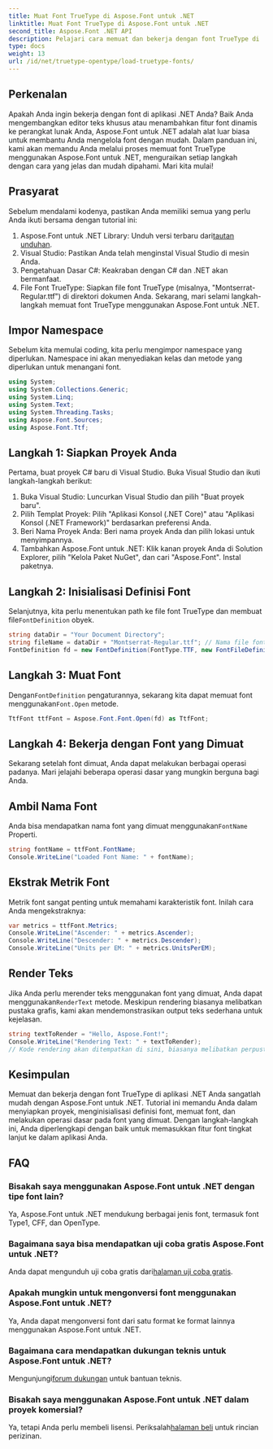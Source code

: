 ```yaml
---
title: Muat Font TrueType di Aspose.Font untuk .NET
linktitle: Muat Font TrueType di Aspose.Font untuk .NET
second_title: Aspose.Font .NET API
description: Pelajari cara memuat dan bekerja dengan font TrueType di .NET menggunakan Aspose.Font. Panduan langkah demi langkah disertakan. Sempurna untuk pengembang yang ingin menyempurnakan aplikasi mereka.
type: docs
weight: 13
url: /id/net/truetype-opentype/load-truetype-fonts/
---
```

## Perkenalan
Apakah Anda ingin bekerja dengan font di aplikasi .NET Anda? Baik Anda mengembangkan editor teks khusus atau menambahkan fitur font dinamis ke perangkat lunak Anda, Aspose.Font untuk .NET adalah alat luar biasa untuk membantu Anda mengelola font dengan mudah. Dalam panduan ini, kami akan memandu Anda melalui proses memuat font TrueType menggunakan Aspose.Font untuk .NET, menguraikan setiap langkah dengan cara yang jelas dan mudah dipahami. Mari kita mulai!
## Prasyarat
Sebelum mendalami kodenya, pastikan Anda memiliki semua yang perlu Anda ikuti bersama dengan tutorial ini:
1.  Aspose.Font untuk .NET Library: Unduh versi terbaru dari[tautan unduhan](https://releases.aspose.com/font/net/).
2. Visual Studio: Pastikan Anda telah menginstal Visual Studio di mesin Anda.
3. Pengetahuan Dasar C#: Keakraban dengan C# dan .NET akan bermanfaat.
4. File Font TrueType: Siapkan file font TrueType (misalnya, "Montserrat-Regular.ttf") di direktori dokumen Anda.
Sekarang, mari selami langkah-langkah memuat font TrueType menggunakan Aspose.Font untuk .NET.
## Impor Namespace
Sebelum kita memulai coding, kita perlu mengimpor namespace yang diperlukan. Namespace ini akan menyediakan kelas dan metode yang diperlukan untuk menangani font.
```csharp
using System;
using System.Collections.Generic;
using System.Linq;
using System.Text;
using System.Threading.Tasks;
using Aspose.Font.Sources;
using Aspose.Font.Ttf;
```
## Langkah 1: Siapkan Proyek Anda
Pertama, buat proyek C# baru di Visual Studio. Buka Visual Studio dan ikuti langkah-langkah berikut:
1. Buka Visual Studio: Luncurkan Visual Studio dan pilih "Buat proyek baru".
2. Pilih Templat Proyek: Pilih "Aplikasi Konsol (.NET Core)" atau "Aplikasi Konsol (.NET Framework)" berdasarkan preferensi Anda.
3. Beri Nama Proyek Anda: Beri nama proyek Anda dan pilih lokasi untuk menyimpannya.
4. Tambahkan Aspose.Font untuk .NET: Klik kanan proyek Anda di Solution Explorer, pilih "Kelola Paket NuGet", dan cari "Aspose.Font". Instal paketnya.
## Langkah 2: Inisialisasi Definisi Font
 Selanjutnya, kita perlu menentukan path ke file font TrueType dan membuat file`FontDefinition` obyek.
```csharp
string dataDir = "Your Document Directory";
string fileName = dataDir + "Montserrat-Regular.ttf"; // Nama file font dengan path lengkap
FontDefinition fd = new FontDefinition(FontType.TTF, new FontFileDefinition("ttf", new FileSystemStreamSource(fileName)));
```
## Langkah 3: Muat Font
 Dengan`FontDefinition` pengaturannya, sekarang kita dapat memuat font menggunakan`Font.Open` metode.
```csharp
TtfFont ttfFont = Aspose.Font.Font.Open(fd) as TtfFont;
```
## Langkah 4: Bekerja dengan Font yang Dimuat
Sekarang setelah font dimuat, Anda dapat melakukan berbagai operasi padanya. Mari jelajahi beberapa operasi dasar yang mungkin berguna bagi Anda.
## Ambil Nama Font
 Anda bisa mendapatkan nama font yang dimuat menggunakan`FontName` Properti.
```csharp
string fontName = ttfFont.FontName;
Console.WriteLine("Loaded Font Name: " + fontName);
```
## Ekstrak Metrik Font
Metrik font sangat penting untuk memahami karakteristik font. Inilah cara Anda mengekstraknya:
```csharp
var metrics = ttfFont.Metrics;
Console.WriteLine("Ascender: " + metrics.Ascender);
Console.WriteLine("Descender: " + metrics.Descender);
Console.WriteLine("Units per EM: " + metrics.UnitsPerEM);
```
## Render Teks
 Jika Anda perlu merender teks menggunakan font yang dimuat, Anda dapat menggunakan`RenderText` metode. Meskipun rendering biasanya melibatkan pustaka grafis, kami akan mendemonstrasikan output teks sederhana untuk kejelasan.
```csharp
string textToRender = "Hello, Aspose.Font!";
Console.WriteLine("Rendering Text: " + textToRender);
// Kode rendering akan ditempatkan di sini, biasanya melibatkan perpustakaan grafis.
```
## Kesimpulan
Memuat dan bekerja dengan font TrueType di aplikasi .NET Anda sangatlah mudah dengan Aspose.Font untuk .NET. Tutorial ini memandu Anda dalam menyiapkan proyek, menginisialisasi definisi font, memuat font, dan melakukan operasi dasar pada font yang dimuat. Dengan langkah-langkah ini, Anda diperlengkapi dengan baik untuk memasukkan fitur font tingkat lanjut ke dalam aplikasi Anda.
## FAQ
### Bisakah saya menggunakan Aspose.Font untuk .NET dengan tipe font lain?
Ya, Aspose.Font untuk .NET mendukung berbagai jenis font, termasuk font Type1, CFF, dan OpenType.
### Bagaimana saya bisa mendapatkan uji coba gratis Aspose.Font untuk .NET?
 Anda dapat mengunduh uji coba gratis dari[halaman uji coba gratis](https://releases.aspose.com/).
### Apakah mungkin untuk mengonversi font menggunakan Aspose.Font untuk .NET?
Ya, Anda dapat mengonversi font dari satu format ke format lainnya menggunakan Aspose.Font untuk .NET.
### Bagaimana cara mendapatkan dukungan teknis untuk Aspose.Font untuk .NET?
 Mengunjungi[forum dukungan](https://forum.aspose.com/c/font/41) untuk bantuan teknis.
### Bisakah saya menggunakan Aspose.Font untuk .NET dalam proyek komersial?
 Ya, tetapi Anda perlu membeli lisensi. Periksalah[halaman beli](https://purchase.aspose.com/buy) untuk rincian perizinan.